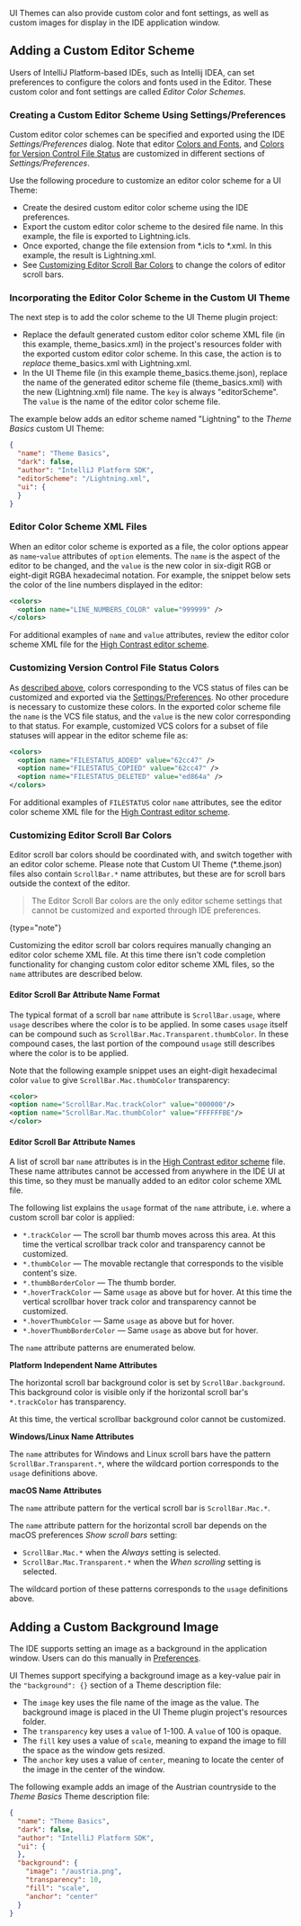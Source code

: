 [//]: # (title: UI Themes - Editor Schemes and Background Images)

<!-- Copyright 2000-2022 JetBrains s.r.o. and other contributors. Use of this source code is governed by the Apache 2.0 license that can be found in the LICENSE file. -->

UI Themes can also provide custom color and font settings, as well as custom images for display in the IDE application window.

## Adding a Custom Editor Scheme
Users of IntelliJ Platform-based IDEs, such as Intellij IDEA, can set preferences to configure the colors and fonts used in the Editor.
These custom color and font settings are called _Editor Color Schemes_.

### Creating a Custom Editor Scheme Using Settings/Preferences
Custom editor color schemes can be specified and exported using the IDE _Settings/Preferences_ dialog.
Note that editor [Colors and Fonts](https://www.jetbrains.com/help/idea/configuring-colors-and-fonts.html), and [Colors for Version Control File Status](https://www.jetbrains.com/help/idea/file-status-highlights.html) are customized in different sections of _Settings/Preferences_.

Use the following procedure to customize an editor color scheme for a UI Theme:
* Create the desired custom editor color scheme using the IDE preferences.
* Export the custom editor color scheme to the desired file name.
  In this example, the file is exported to <path>Lightning.icls</path>.
* Once exported, change the file extension from <path>\*.icls</path> to <path>\*.xml</path>.
  In this example, the result is <path>Lightning.xml</path>.
* See [Customizing Editor Scroll Bar Colors](#customizing-editor-scroll-bar-colors) to change the colors of editor scroll bars.

### Incorporating the Editor Color Scheme in the Custom UI Theme
The next step is to add the color scheme to the UI Theme plugin project:
* Replace the default generated custom editor color scheme XML file (in this example, <path>theme_basics.xml</path>) in the project's <path>resources</path> folder with the exported custom editor color scheme.
  In this case, the action is to _replace_ <path>theme_basics.xml</path> with <path>Lightning.xml</path>.
* In the UI Theme file (in this example <path>theme_basics.theme.json</path>), replace the name of the generated editor scheme file (<path>theme_basics.xml</path>) with the new (<path>Lightning.xml</path>) file name.
  The `key` is always "editorScheme".
  The `value` is the name of the editor color scheme file.

The example below adds an editor scheme named "Lightning" to the _Theme Basics_ custom UI Theme:

```json
{
  "name": "Theme Basics",
  "dark": false,
  "author": "IntelliJ Platform SDK",
  "editorScheme": "/Lightning.xml",
  "ui": {
  }
}
```

### Editor Color Scheme XML Files
When an editor color scheme is exported as a file, the color options appear as `name`-`value` attributes of `option` elements.
The `name` is the aspect of the editor to be changed, and the `value` is the new color in six-digit RGB or eight-digit RGBA hexadecimal notation.
For example, the snippet below sets the color of the line numbers displayed in the editor:

```xml
<colors>
  <option name="LINE_NUMBERS_COLOR" value="999999" />
</colors>
```

For additional examples of `name` and `value` attributes, review the editor color scheme XML file for the [High Contrast editor scheme](upsource:///platform/platform-resources/src/themes/highContrastScheme.xml).

### Customizing Version Control File Status Colors
As [described above](#creating-a-custom-editor-scheme-using-settingspreferences), colors corresponding to the VCS status of files can be customized and exported via the [Settings/Preferences](https://www.jetbrains.com/help/idea/file-status-highlights.html).
No other procedure is necessary to customize these colors.
In the exported color scheme file the `name` is the VCS file status, and the `value` is the new color corresponding to that status.
For example, customized VCS colors for a subset of file statuses will appear in the editor scheme file as:

```xml
<colors>
  <option name="FILESTATUS_ADDED" value="62cc47" />
  <option name="FILESTATUS_COPIED" value="62cc47" />
  <option name="FILESTATUS_DELETED" value="ed864a" />
</colors>

```

For additional examples of `FILESTATUS` color `name` attributes, see the editor color scheme XML file for the [High Contrast editor scheme](upsource:///platform/platform-resources/src/themes/highContrastScheme.xml).

### Customizing Editor Scroll Bar Colors
Editor scroll bar colors should be coordinated with, and switch together with an editor color scheme.
Please note that Custom UI Theme (<path>*.theme.json</path>) files also contain `ScrollBar.*` name attributes, but these are for scroll bars outside the context of the editor.

 >  The Editor Scroll Bar colors are the only editor scheme settings that cannot be customized and exported through IDE preferences.
 >
 {type="note"}

Customizing the editor scroll bar colors requires manually changing an editor color scheme XML file.
At this time there isn't code completion functionality for changing custom color editor scheme XML files, so the `name` attributes are described below.

#### Editor Scroll Bar Attribute Name Format
The typical format of a scroll bar `name` attribute is `ScrollBar.usage`, where `usage` describes where the color is to be applied.
In some cases `usage` itself can be compound such as `ScrollBar.Mac.Transparent.thumbColor`.
In these compound cases, the last portion of the compound `usage` still describes where the color is to be applied.

Note that the following example snippet uses an eight-digit hexadecimal color `value` to give `ScrollBar.Mac.thumbColor` transparency:

```xml
<color>
<option name="ScrollBar.Mac.trackColor" value="000000"/>
<option name="ScrollBar.Mac.thumbColor" value="FFFFFFBE"/>
</color>
```

#### Editor Scroll Bar Attribute Names
A list of scroll bar `name` attributes is in the [High Contrast editor scheme](upsource:///platform/platform-resources/src/themes/highContrastScheme.xml) file.
These name attributes cannot be accessed from anywhere in the IDE UI at this time, so they must be manually added to an editor color scheme XML file.

The following list explains the `usage` format of the `name` attribute, i.e. where a custom scroll bar color is applied:
* `*.trackColor` — The scroll bar thumb moves across this area.
  At this time the vertical scrollbar track color and transparency cannot be customized.
* `*.thumbColor` — The movable rectangle that corresponds to the visible content's size.
* `*.thumbBorderColor` — The thumb border.
* `*.hoverTrackColor` — Same `usage` as above but for hover.
  At this time the vertical scrollbar hover track color and transparency cannot be customized.
* `*.hoverThumbColor` — Same `usage` as above but for hover.
* `*.hoverThumbBorderColor` — Same `usage` as above but for hover.

The `name` attribute patterns are enumerated below.

**Platform Independent Name Attributes**

The horizontal scroll bar background color is set by `ScrollBar.background`.
This background color is visible only if the horizontal scroll bar's `*.trackColor` has transparency.

At this time, the vertical scrollbar background color cannot be customized.

**Windows/Linux Name Attributes**

The `name` attributes for Windows and Linux scroll bars have the pattern `ScrollBar.Transparent.*`, where the wildcard portion corresponds to the `usage` definitions above.

**macOS Name Attributes**

The `name` attribute pattern for the vertical scroll bar is `ScrollBar.Mac.*`.

The `name` attribute pattern for the horizontal scroll bar depends on the macOS preferences _Show scroll bars_ setting:
  * `ScrollBar.Mac.*` when the _Always_ setting is selected.
  * `ScrollBar.Mac.Transparent.*` when the _When scrolling_ setting is selected.

The wildcard portion of these patterns corresponds to the `usage` definitions above.

## Adding a Custom Background Image
The IDE supports setting an image as a background in the application window.
Users can do this manually in [Preferences](https://www.jetbrains.com/help/idea/setting-background-image.html).

UI Themes support specifying a background image as a key-value pair in the `"background": {}` section of a Theme description file:
* The `image` key uses the file name of the image as the value.
The background image is placed in the UI Theme plugin project's <path>resources</path> folder.
* The `transparency` key uses a `value` of 1-100.
A `value` of 100 is opaque.
* The `fill` key uses a value of `scale`, meaning to expand the image to fill the space as the window gets resized.
* The `anchor` key uses a value of `center`, meaning to locate the center of the image in the center of the window.

The following example adds an image of the Austrian countryside to the _Theme Basics_
Theme description file:

```json
{
  "name": "Theme Basics",
  "dark": false,
  "author": "IntelliJ Platform SDK",
  "ui": {
  },
  "background": {
    "image": "/austria.png",
    "transparency": 10,
    "fill": "scale",
    "anchor": "center"
  }
}
```
